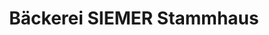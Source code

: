 ---
title: "Bäckerei SIEMER Stammhaus"
url: /osterwieck/baeckerei-siemer-stammhaus/
shop: Leerstehend
---